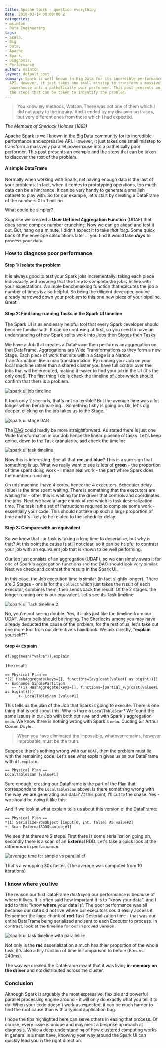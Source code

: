 ```yaml
---
title: Apache Spark - question everything
date: 2018-03-14 00:00:00 Z
categories:
- msinton
- Data Engineering
tags:
- Scala,
- Big
- Data,
- Apache
- Spark,
- Diagnosis,
- Performance
author: msinton
layout: default_post
summary: Spark is well known in Big Data for its incredible performance and expressive
  API. However, it just takes one small misstep to transform a massively parallel
  powerhouse into a pathetically poor performer. This post presents an example and
  the steps that can be taken to indentify the problem.
---
```


>You know my methods, Watson. There was not one of them which
    I did not apply to the inquiry. And it ended by my discovering
    traces, but very different ones from those which I had expected.

_The Memoirs of Sherlock Holmes (1893)_

Apache Spark is well known in the Big Data community for its incredible performance and
expressive API. However, it just takes one small misstep to transform
a massively parallel powerhouse into a pathetically poor performer.
This post presents an example and the steps that can be taken to
discover the root of the problem.

#### A simple DataFrame
Normally when working with Spark, not having enough data is
the last of your problems. In fact, when it comes to prototyping
operations, too much data can be a hindrance. It can be
very handy to generate a smallish dataset to play with. So for our example, let's
start by creating a DataFrame of the numbers 0 to 1 million.

<script src="https://gist.github.com/msinton/1dd31a15174442a5510260408650422d.js"></script>

What could be simpler?

Suppose we created a **User Defined Aggregation Function** (UDAF)
that does some complex number crunching. Now we can go ahead and
test it out. But, hang on a minute, I didn't
expect it to take *that long*. Some quick back of the envelope
calculations later ... you find it would take **_days_** to
process your data.

### How to diagnose poor performance

#### Step 1: Isolate the problem

It is always good to test your Spark jobs incrementally: taking each
piece individually and ensuring that the time to complete the
job is in line with your expectations. A simple benchmarking function that executes the 
job a number of times is also helpful. So being the diligent developer, you've
already narrowed down your problem to this one new piece of your pipeline.
Great!

#### Step 2: Find long-running Tasks in the Spark UI timeline

The Spark UI is an endlessly helpful tool that every Spark developer should 
become familiar with. It can be confusing at first, so you need to have an 
understanding of how Spark splits work into [Jobs then Stages then Tasks](https://jaceklaskowski.gitbooks.io/mastering-apache-spark/content/spark-DAGScheduler-Stage.html).

We have a Job that creates a DataFrame then performs an aggregation on that DataFrame. 
Aggregations are Wide Transformations so they form a new Stage. Each piece of work 
that sits within a Stage is a Narrow Transformation, like a map transformation. 
By running your Job on your local machine rather than a shared cluster 
you have full control over the jobs that will be executed, making it easier to find your
job in the UI (it's the only one!). The first thing I do is check the timeline of Jobs 
which should confirm that there is a problem.

![spark ui job timeline]({{site.baseurl}}/msinton/assets/blog_Jobs-timeline.PNG)

It took only 2 seconds, that's not so terrible? But the average time was a lot longer
when benchmarking... Something fishy is going on. Ok, let's dig deeper, 
clicking on the job takes us to the Stage.

![spark ui stage DAG]({{site.baseurl}}/msinton/assets/blog_Stage-dag.PNG)

The [DAG](https://www.quora.com/What-is-a-DAG-in-Spark-and-how-does-it-work)
could hardly be more straightforward. As
stated there is just one Wide transformation
in our Job hence the linear pipeline of tasks. Let's keep going, down to the Task granularity, 
and check the timeline.

![spark ui task timeline]({{site.baseurl}}/msinton/assets/blog_task-timeline.PNG)

Now this is interesting. See all that **red** and **blue**? This is a sure sign that something is up.
What we really want to see is lots of **green** - the proportion of time spent doing work - I 
mean **real** work - the part where Spark does the number crunching. 

On this machine I have 4 cores, hence the 4 executors. Scheduler delay (blue) is the time 
spent waiting. There is something that the executors are waiting for - often this is 
waiting for the driver that controls and coordinates the jobs. Next we have a large chunk of 
red which is task deserialization time. The task is the set of instructions required to complete
some work - essentially your code. This should not take up such a large proportion of time 
and it's likely to be related to the scheduler delay.

#### Step 3: Compare with an equivalent

So we know that our task is taking a long time to deserialize, but why is that? 
At this point the cause is still not clear, so it can be helpful to contrast your job 
with an equivalent job that is known to be well performing.

<script src="https://gist.github.com/msinton/edbbec689b3ca3b789a1b2860d17bad1.js"></script>

Our job just consists of an aggregation (UDAF), so we can simply swap it for one of Spark's 
aggregation functions and the DAG should look very similar. Next we check and contrast 
the results in the Spark UI.

In this case, the Job execution time is similar (in fact slightly longer). There are 2 Stages - one is for the `collect` which just takes the result of each executor, combines them, then 
sends back the result. Of the 2 stages. the longer running one is our equivalent. 
Let's see its Task timeline.

![spark ui Task timeline 2]({{site.baseurl}}/msinton/assets/blog_task-timeline-2.PNG)

No, you're not seeing double. Yes, it looks just like the timeline from our UDAF.
Alarm bells should be ringing. The Sherlocks among you may have already deducted the cause
of the problem, for the rest of us, let's take out one more tool from our
detective's handbook. We ask directly, "**explain** yourself!?"

#### Step 4: Explain

```
df.agg(mean("value")).explain
```

The result:

    == Physical Plan ==
    *(2) HashAggregate(keys=[], functions=[avg(cast(value#1 as bigint))])
    +- Exchange SinglePartition
       +- *(1) HashAggregate(keys=[], functions=[partial_avg(cast(value#1 as bigint))])
          +- LocalTableScan [value#1]


This tells us the plan of the Job that Spark is going to execute. There is one thing 
that is odd about this. Why is there a `LocalTableScan`? We found the same issues in our Job with both our `UDAF` and with Spark's aggregation `mean`. We know there is nothing wrong with Spark's `mean`. Quoting Sir Arthur Conan Doyle: 

>When you have eliminated the impossible, whatever remains,
    however improbable, must be the truth.
    
Suppose there's nothing wrong with our `UDAF`, then the problem must lie with the remaining code. Let's see what explain gives us on our DataFrame with `df.explain`.

    == Physical Plan ==
    LocalTableScan [value#1]

Sure enough, creating our DataFrame is the part of the Plan that corresponds to the `LocalTableScan` above.
Is there something wrong with the way we are generating our data? At this point, I'll cut 
to the chase. Yes - we should be doing it like this:

<script src="https://gist.github.com/msinton/f0a9feb021b13832591dda9fa92e13b3.js"></script>

And if we look at what explain tells us about this version of the DataFrame:

    == Physical Plan ==
    *(1) SerializeFromObject [input[0, int, false] AS value#2]
    +- Scan ExternalRDDScan[obj#1]

We see that there are 2 steps. First there is some serialization going on, secondly
there is a scan of an **External** RDD. Let's take a quick look at the difference in
performance.

![average time for simple vs parallel df]({{site.baseurl}}/msinton/assets/blog_average-time.png)

That's a whopping 30x faster. 
(The average was computed from 10 iterations)

### I know where you live
The reason our first DataFrame _destroyed_ our performance is because of where it lives.
It is often said how important it is to "know your data", and I add to this: "know **where** your data is". The poor performance was all because our data did not live where our executors 
could easily access it. Remember the large chunk of **red** Task Deserialization time - that was our entire 
DataFrame being serialized and sent to each Executor to process. In contrast, look at the timeline for our improved version:

![spark ui task timeline with parallelize]({{site.baseurl}}/msinton/assets/blog_task-timeline-good.PNG)

Not only is the **red** deserialization a much healthier proportion of
the whole task, it's also a tiny fraction of time in comparison to before (8ms vs 240ms).

The way we created the DataFrame meant that it was
living **in-memory on the driver** and not distributed across the cluster.

### Conclusion
Although Spark is arguably the most expressive, flexible and powerful
parallel processing engine around - it will only do exactly what
you tell it to do. When your code doesn't work as expected, it can
be much harder to find the root cause than with a typical application bug.

I hope the tips highlighted here can serve others in easing that process.
Of course, every issue is unique and may merit a bespoke approach
at diagnosis. While a deep understanding of how clustered computing
works in general is a must have, knowing your way around the Spark UI
can quickly lead you in the right direction.

